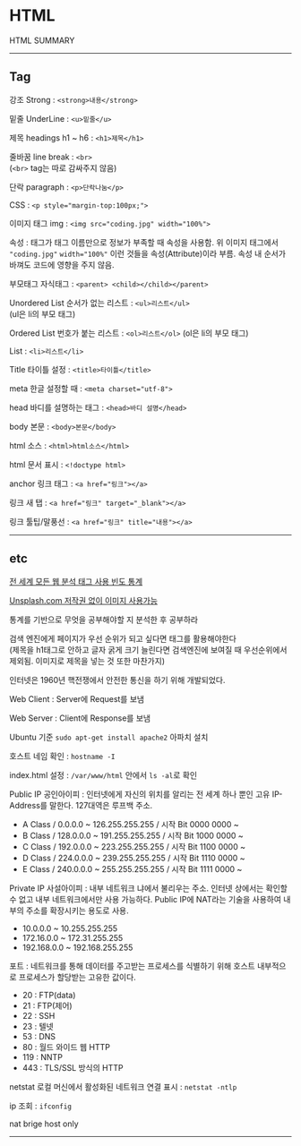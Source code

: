 # HTML

HTML SUMMARY

---
## Tag

강조 Strong : `<strong>내용</strong>`

밑줄 UnderLine : `<u>밑줄</u>`

제목 headings h1 ~ h6 : `<h1>제목</h1>`

줄바꿈 line break : `<br>`  
(`<br>` tag는 따로 감싸주지 않음)

단락 paragraph : `<p>단락나눔</p>`

CSS : `<p style="margin-top:100px;">`

이미지 태그 img : `<img src="coding.jpg" width="100%">`

속성 : 태그가 태그 이름만으로 정보가 부족할 때 속성을 사용함.
위 이미지 태그에서 `"coding.jpg"` `width="100%"` 이런 것들을 속성(Attribute)이라 부름. 속성 내 순서가 바껴도 코드에 영향을 주지 않음.

부모태그 자식태그 : `<parent> <child></child></parent>`

Unordered List 순서가 없는 리스트 : `<ul>리스트</ul>`  
(ul은 li의 부모 태그)

Ordered List 번호가 붙는 리스트 : `<ol>리스트</ol>`
(ol은 li의 부모 태그)

List : `<li>리스트</li>`

Title 타이틀 설정 : `<title>타이틀</title>`

meta 한글 설정할 때 : `<meta charset="utf-8">` 

head 바디를 설명하는 태그 : `<head>바디 설명</head>`

body 본문 : `<body>본문</body>`

html 소스 : `<html>html소스</html>`

html 문서 표시 : `<!doctype html>`

anchor 링크 태그 : `<a href="링크"></a>`

링크 새 탭 : `<a href="링크" target="_blank"></a>`

링크 툴팁/말풍선 : `<a href="링크" title="내용"></a>`

---
## etc

[전 세계 모든 웹 분석 태그 사용 빈도 통계](https://www.advancedwebranking.com/html)

[Unsplash.com 저작권 없이 이미지 사용가능](https://unsplash.com)

통계를 기반으로 무엇을 공부해야할 지 분석한 후 공부하라

검색 엔진에게 페이지가 우선 순위가 되고 싶다면 태그를 활용해야한다  
(제목을 h1태그로 안하고 글자 굵게 크기 늘린다면 검색엔진에 보여질 때 우선순위에서 제외됨. 이미지로 제목을 넣는 것 또한 마찬가지)

인터넷은 1960년 핵전쟁에서 안전한 통신을 하기 위해 개발되었다.

Web Client : Server에 Request를 보냄

Web Server : Client에 Response를 보냄

Ubuntu 기준 `sudo apt-get install apache2` 아파치 설치

호스트 네임 확인 : `hostname -I`

index.html 설정 : `/var/www/html` 안에서 `ls -al`로 확인

Public IP 공인아이피 : 인터넷에게 자신의 위치를 알리는 전 세계 하나 뿐인 고유 IP-Address를 말한다. 127대역은 루프백 주소.

- A Class / 0.0.0.0 ~ 126.255.255.255 / 시작 Bit 0000 0000 ~
- B Class / 128.0.0.0 ~ 191.255.255.255 / 시작 Bit 1000 0000 ~
- C Class / 192.0.0.0 ~ 223.255.255.255 / 시작 Bit 1100 0000 ~
- D Class / 224.0.0.0 ~ 239.255.255.255 / 시작 Bit 1110 0000 ~
- E Class / 240.0.0.0 ~ 255.255.255.255 / 시작 Bit 1111 0000 ~



Private IP 사설아이피 : 내부 네트워크 냐에서 불리우는 주소. 인터넷 상에서는 확인할 수 없고 내부 네트워크에서만 사용 가능하다.
Public IP에 NAT라는 기술을 사용하여 내부의 주소를 확장시키는 용도로 사용.

- 10.0.0.0 ~ 10.255.255.255
- 172.16.0.0 ~ 172.31.255.255
- 192.168.0.0 ~ 192.168.255.255

포트 : 네트워크를 통해 데이터를 주고받는 프로세스를 식별하기 위해 호스트 내부적으로 프로세스가 할당받는 고유한 값이다.

- 20 : FTP(data)
- 21 : FTP(제어)
- 22 : SSH
- 23 : 텔넷
- 53 : DNS
- 80 : 월드 와이드 웹 HTTP
- 119 : NNTP
- 443 : TLS/SSL 방식의 HTTP

netstat 로컬 머신에서 활성화된 네트워크 연결 표시 : `netstat -ntlp`

ip 조회 : `ifconfig`

nat brige host only

---